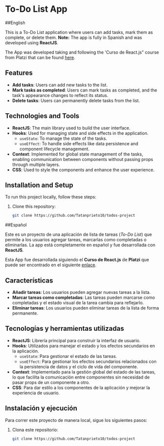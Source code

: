 # To-Do List App

##English

This is a To-Do List application where users can add tasks, mark them as complete, or delete them. **Note:** The app is fully in Spanish and was developed using **ReactJS**.

The App was developed taking and following the 'Curso de React.js" course from Platzi that can be found [here](https://platzi.com/cursos/react/ "here").

## Features

- **Add tasks**: Users can add new tasks to the list.
- **Mark tasks as completed**: Users can mark tasks as completed, and the task's appearance changes to reflect its status.
- **Delete tasks**: Users can permanently delete tasks from the list.

## Technologies and Tools

- **ReactJS**: The main library used to build the user interface.
- **Hooks**: Used for managing state and side effects in the application.
  - `useState`: To manage the state of the tasks.
  - `useEffect`: To handle side effects like data persistence and component lifecycle management.
- **Context**: Implemented for global state management of the tasks, enabling communication between components without passing props through multiple layers.
- **CSS**: Used to style the components and enhance the user experience.

## Installation and Setup

To run this project locally, follow these steps:

1. Clone this repository:
   ```bash
   git clone https://github.com/Tatanprieto10/todos-project

##Español

Este es un proyecto de una aplicación de lista de tareas (_To-Do List_) que permite a los usuarios agregar tareas, marcarlas como completadas o eliminarlas. La app está completamente en español y fue desarrollada con **ReactJS**.

Esta App fue desarrollada siguiendo el **Curso de React.js** de **Platzi** que puede ser encontrado en el siguiente [enlace](https://platzi.com/cursos/react/ "enlace").

## Características

- **Añadir tareas**: Los usuarios pueden agregar nuevas tareas a la lista.
- **Marcar tareas como completadas**: Las tareas pueden marcarse como completadas y el estado visual de la tarea cambia para reflejarlo.
- **Eliminar tareas**: Los usuarios pueden eliminar tareas de la lista de forma permanente.

## Tecnologías y herramientas utilizadas

- **ReactJS**: Librería principal para construir la interfaz de usuario.
- **Hooks**: Utilizados para manejar el estado y los efectos secundarios en la aplicación.
  - `useState`: Para gestionar el estado de las tareas.
  - `useEffect`: Para gestionar los efectos secundarios relacionados con la persistencia de datos y el ciclo de vida del componente.
- **Context**: Implementado para la gestión global del estado de las tareas, lo que facilita la comunicación entre componentes sin necesidad de pasar props de un componente a otro.
- **CSS**: Para dar estilo a los componentes de la aplicación y mejorar la experiencia de usuario.

## Instalación y ejecución

Para correr este proyecto de manera local, sigue los siguientes pasos:

1. Clona este repositorio:
   ```bash
   git clone https://github.com/Tatanprieto10/todos-project
